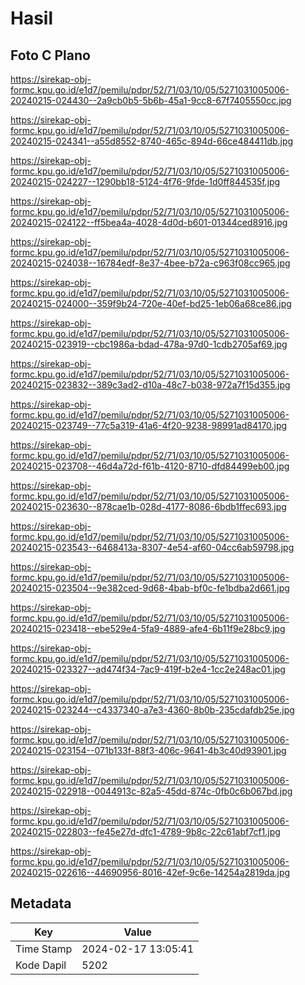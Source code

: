 # Hasil

## Foto C Plano

https://sirekap-obj-formc.kpu.go.id/e1d7/pemilu/pdpr/52/71/03/10/05/5271031005006-20240215-024430--2a9cb0b5-5b6b-45a1-9cc8-67f7405550cc.jpg

https://sirekap-obj-formc.kpu.go.id/e1d7/pemilu/pdpr/52/71/03/10/05/5271031005006-20240215-024341--a55d8552-8740-465c-894d-66ce484411db.jpg

https://sirekap-obj-formc.kpu.go.id/e1d7/pemilu/pdpr/52/71/03/10/05/5271031005006-20240215-024227--1290bb18-5124-4f76-9fde-1d0ff844535f.jpg

https://sirekap-obj-formc.kpu.go.id/e1d7/pemilu/pdpr/52/71/03/10/05/5271031005006-20240215-024122--ff5bea4a-4028-4d0d-b601-01344ced8916.jpg

https://sirekap-obj-formc.kpu.go.id/e1d7/pemilu/pdpr/52/71/03/10/05/5271031005006-20240215-024038--16784edf-8e37-4bee-b72a-c963f08cc965.jpg

https://sirekap-obj-formc.kpu.go.id/e1d7/pemilu/pdpr/52/71/03/10/05/5271031005006-20240215-024000--359f9b24-720e-40ef-bd25-1eb06a68ce86.jpg

https://sirekap-obj-formc.kpu.go.id/e1d7/pemilu/pdpr/52/71/03/10/05/5271031005006-20240215-023919--cbc1986a-bdad-478a-97d0-1cdb2705af69.jpg

https://sirekap-obj-formc.kpu.go.id/e1d7/pemilu/pdpr/52/71/03/10/05/5271031005006-20240215-023832--389c3ad2-d10a-48c7-b038-972a7f15d355.jpg

https://sirekap-obj-formc.kpu.go.id/e1d7/pemilu/pdpr/52/71/03/10/05/5271031005006-20240215-023749--77c5a319-41a6-4f20-9238-98991ad84170.jpg

https://sirekap-obj-formc.kpu.go.id/e1d7/pemilu/pdpr/52/71/03/10/05/5271031005006-20240215-023708--46d4a72d-f61b-4120-8710-dfd84499eb00.jpg

https://sirekap-obj-formc.kpu.go.id/e1d7/pemilu/pdpr/52/71/03/10/05/5271031005006-20240215-023630--878cae1b-028d-4177-8086-6bdb1ffec693.jpg

https://sirekap-obj-formc.kpu.go.id/e1d7/pemilu/pdpr/52/71/03/10/05/5271031005006-20240215-023543--6468413a-8307-4e54-af60-04cc6ab59798.jpg

https://sirekap-obj-formc.kpu.go.id/e1d7/pemilu/pdpr/52/71/03/10/05/5271031005006-20240215-023504--9e382ced-9d68-4bab-bf0c-fe1bdba2d661.jpg

https://sirekap-obj-formc.kpu.go.id/e1d7/pemilu/pdpr/52/71/03/10/05/5271031005006-20240215-023418--ebe529e4-5fa9-4889-afe4-6b11f9e28bc9.jpg

https://sirekap-obj-formc.kpu.go.id/e1d7/pemilu/pdpr/52/71/03/10/05/5271031005006-20240215-023327--ad474f34-7ac9-419f-b2e4-1cc2e248ac01.jpg

https://sirekap-obj-formc.kpu.go.id/e1d7/pemilu/pdpr/52/71/03/10/05/5271031005006-20240215-023244--c4337340-a7e3-4360-8b0b-235cdafdb25e.jpg

https://sirekap-obj-formc.kpu.go.id/e1d7/pemilu/pdpr/52/71/03/10/05/5271031005006-20240215-023154--071b133f-88f3-406c-9641-4b3c40d93901.jpg

https://sirekap-obj-formc.kpu.go.id/e1d7/pemilu/pdpr/52/71/03/10/05/5271031005006-20240215-022918--0044913c-82a5-45dd-874c-0fb0c6b067bd.jpg

https://sirekap-obj-formc.kpu.go.id/e1d7/pemilu/pdpr/52/71/03/10/05/5271031005006-20240215-022803--fe45e27d-dfc1-4789-9b8c-22c61abf7cf1.jpg

https://sirekap-obj-formc.kpu.go.id/e1d7/pemilu/pdpr/52/71/03/10/05/5271031005006-20240215-022616--44690956-8016-42ef-9c6e-14254a2819da.jpg


## Metadata

| Key        | Value               |
| ---------- | ------------------- |
| Time Stamp | 2024-02-17 13:05:41 |
| Kode Dapil | 5202                |



